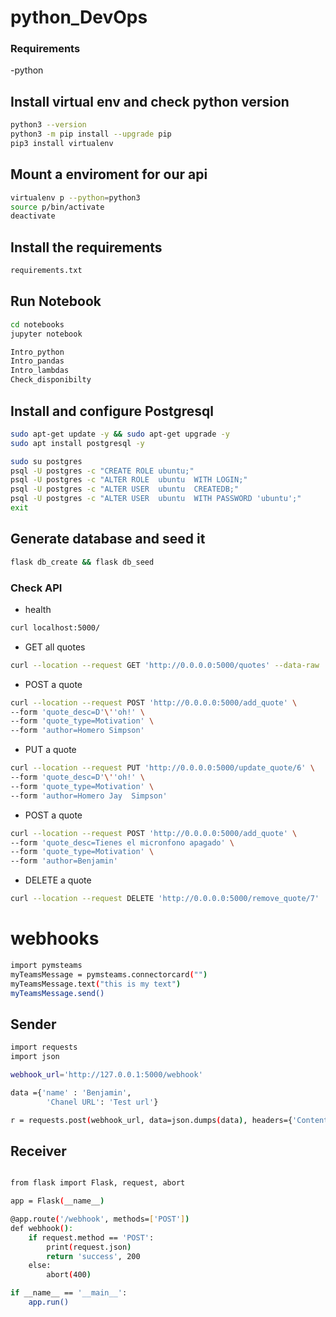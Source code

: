 # python_DevOps

### Requirements 
-python 


## Install virtual env and check python version
 ```sh
 python3 --version
 python3 -m pip install --upgrade pip
 pip3 install virtualenv
 ```
 
## Mount a enviroment for our api
```sh
virtualenv p --python=python3
source p/bin/activate
deactivate 
```
## Install the requirements
```sh
requirements.txt
```



## Run Notebook

```sh
cd notebooks
jupyter notebook
```

```sh
Intro_python
Intro_pandas
Intro_lambdas
Check_disponibilty
```


## Install and configure Postgresql

```sh
sudo apt-get update -y && sudo apt-get upgrade -y
sudo apt install postgresql -y

sudo su postgres
psql -U postgres -c "CREATE ROLE ubuntu;"
psql -U postgres -c "ALTER ROLE  ubuntu  WITH LOGIN;"
psql -U postgres -c "ALTER USER  ubuntu  CREATEDB;"
psql -U postgres -c "ALTER USER  ubuntu  WITH PASSWORD 'ubuntu';"
exit
```

## Generate database and seed it
```sh
flask db_create && flask db_seed 
```

### Check  API

-  health
```sh
curl localhost:5000/
```
- GET all quotes
```sh
curl --location --request GET 'http://0.0.0.0:5000/quotes' --data-raw ''
```
- POST a quote

```sh
curl --location --request POST 'http://0.0.0.0:5000/add_quote' \
--form 'quote_desc=D'\''oh!' \
--form 'quote_type=Motivation' \
--form 'author=Homero Simpson'
```
- PUT a quote

```sh
curl --location --request PUT 'http://0.0.0.0:5000/update_quote/6' \
--form 'quote_desc=D'\''oh!' \
--form 'quote_type=Motivation' \
--form 'author=Homero Jay  Simpson'
```
- POST a quote

```sh
curl --location --request POST 'http://0.0.0.0:5000/add_quote' \
--form 'quote_desc=Tienes el micronfono apagado' \
--form 'quote_type=Motivation' \
--form 'author=Benjamin'
```
- DELETE a quote

```sh
curl --location --request DELETE 'http://0.0.0.0:5000/remove_quote/7'
```


# webhooks

```sh
import pymsteams
myTeamsMessage = pymsteams.connectorcard("")
myTeamsMessage.text("this is my text")
myTeamsMessage.send()

```
## Sender
```sh
import requests
import json 

webhook_url='http://127.0.0.1:5000/webhook'

data ={'name' : 'Benjamin', 
        'Chanel URL': 'Test url'}

r = requests.post(webhook_url, data=json.dumps(data), headers={'Content-Type':'application/json'})

```

## Receiver 
```sh

from flask import Flask, request, abort

app = Flask(__name__)

@app.route('/webhook', methods=['POST'])
def webhook():
    if request.method == 'POST':
        print(request.json)
        return 'success', 200
    else:
        abort(400)

if __name__ == '__main__':
    app.run()

```





